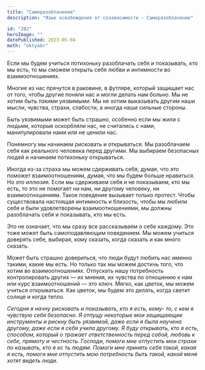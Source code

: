 ```yaml
---
title: "Саморазоблачение"
description: "Язык освобождения от созависимости - Саморазоблачение"

id: "282"
heroImage: ""
datePublished: 2023-05-04
moth: "oktyabr"
---
```


Если мы будем учиться потихоньку разоблачать себя и показывать, кто мы есть,
то мы сможем открыть себя любви и интимности во взаимоотношениях.

Многие из нас прячутся в раковине, в футляре, который защищает нас от того,
чтобы другие поняли нас и могли делать нам больно. Мы не хотим быть _такими_
уязвимыми. Мы не хотим выказывать другим наши мысли, чувства, страхи,
слабости, а иногда наши сильные стороны.

Быть уязвимыми может быть страшно, особенно если мы жили с людьми, которые
оскорбляли нас, не считались с нами, манипулировали нами или не ценили нас.

Понемногу мы начинаем рисковать и открываться. Мы разоблачаем себя как
реального человека перед другими. Мы выбираем безопасных людей и начинаем
потихоньку открываться.

Иногда из-за страха мы можем сдерживать себя, думая, что это поможет
взаимоотношениям, думая, что мы будем больше нравиться. Но это иллюзия. Если
мы сдерживаем себя и не показываем, кто мы есть, то это не помогает ни нам, ни
другому человеку, ни взаимоотношениям. Такое поведение вызывает только
протест. Чтобы существовала настоящая интимность и близость, чтобы мы любили
себя и были удовлетворены взаимоотношениями, мы должны разоблачать себя и
показывать, кто мы есть.

Это не означает, что мы сразу все рассказываем о себе каждому. Это тоже может
быть самоподавляющим поведением. Мы можем учиться доверять себе, выбирая, кому
сказать, когда сказать и как много сказать.

Может быть страшно довериться, что люди будут любить нас именно такими, какие
мы есть. Но только так мы можем достичь того, что хотим во взаимоотношениях.
Отпускать нашу потребность контролировать других — их мнения, их чувства по
отношению к нам или курс взаимоотношений — это ключ. Мягко, как цветок, мы
можем учиться открываться. Как цветок, мы будем это делать, когда светит
солнце и когда тепло.

_Сегодня_ _я_ _начну_ _рисковать_ _и_ _показывать,_ _кто_ _я_ _есть,_ _кому-
то,_ _с_ _кем_ _я_ _чувствую_ _себя_ _безопасно._ _Я_ _отпущу_ _некоторые_
_мои_ _защищающие_ _инструменты_ _и_ _рискну_ _быть_ _уязвимой,_ _даже_ _если_
_я_ _была_ _научена_ _другому,_ _даже_ _если_ _я_ _себя_ _учила_ _другому._
_Я_ _буду_ _открывать,_ _кто_ _я_ _есть,_ _способом,_ _который_ _о_ _тражает_
_ответственность_ _перед_ _собой,_ _любовь_ _к_ _себе,_ _прямоту_ _и_
_честность._ _Господи,_ _помоги_ _мне_ _отпустить_ _мои_ _страхи_ _по_
_казывать,_ _кто_ _я_ _ес_ _ть_ _людям._ _Помоги_ _мне_ _принять_ _себя_
_такой,_ _какая_ _я_ _есть,_ _помоги_ _мне_ _отпустить_ _мою_ _потребность_
_быть_ _такой,_ _какой_ _меня_ _хотят_ _видеть_ _люди._
